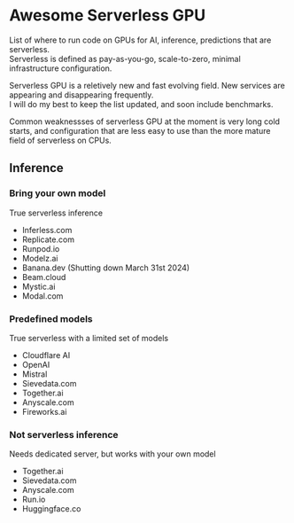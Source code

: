 # Awesome Serverless GPU

List of where to run code on GPUs for AI, inference, predictions that are serverless.  
Serverless is defined as pay-as-you-go, scale-to-zero, minimal infrastructure configuration.

Serverless GPU is a reletively new and fast evolving field. New services are appearing and disappearing frequently.  
I will do my best to keep the list updated, and soon include benchmarks.

Common weaknessses of serverless GPU at the moment is very long cold starts, and configuration that are less easy to use than the more mature field of serverless on CPUs.


## Inference

### Bring your own model
True serverless inference
- Inferless.com
- Replicate.com
- Runpod.io
- Modelz.ai
- Banana.dev (Shutting down March 31st 2024)
- Beam.cloud
- Mystic.ai
- Modal.com

### Predefined models
True serverless with a limited set of models
- Cloudflare AI
- OpenAI
- Mistral
- Sievedata.com
- Together.ai
- Anyscale.com
- Fireworks.ai

### Not serverless inference
Needs dedicated server, but works with your own model  
- Together.ai
- Sievedata.com
- Anyscale.com
- Run.io
- Huggingface.co
